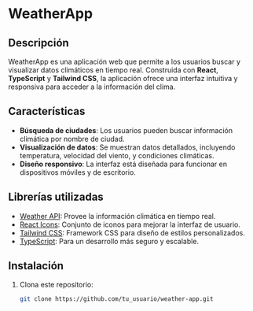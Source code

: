 # WeatherApp

## Descripción
WeatherApp es una aplicación web que permite a los usuarios buscar y visualizar datos climáticos en tiempo real. Construida con **React**, **TypeScript** y **Tailwind CSS**, la aplicación ofrece una interfaz intuitiva y responsiva para acceder a la información del clima.

## Características
- **Búsqueda de ciudades**: Los usuarios pueden buscar información climática por nombre de ciudad.
- **Visualización de datos**: Se muestran datos detallados, incluyendo temperatura, velocidad del viento, y condiciones climáticas.
- **Diseño responsivo**: La interfaz está diseñada para funcionar en dispositivos móviles y de escritorio.

## Librerías utilizadas
- [Weather API](https://www.weatherapi.com): Provee la información climática en tiempo real.
- [React Icons](https://react-icons.github.io/): Conjunto de iconos para mejorar la interfaz de usuario.
- [Tailwind CSS](https://tailwindcss.com/): Framework CSS para diseño de estilos personalizados.
- [TypeScript](https://www.typescriptlang.org/): Para un desarrollo más seguro y escalable.

## Instalación
1. Clona este repositorio:
   ```bash
   git clone https://github.com/tu_usuario/weather-app.git
